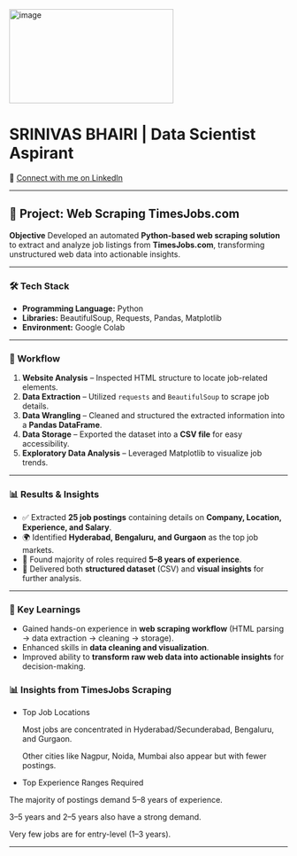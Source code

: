 <img width="297" height="170" alt="image" src="https://github.com/user-attachments/assets/a1b8a8d0-8684-46a9-8536-e39cd9476acd" />


# **SRINIVAS BHAIRI | Data Scientist Aspirant**

🔗 [Connect with me on LinkedIn](https://www.linkedin.com/in/srinivas-bhairi)

---

## 📌 Project: Web Scraping TimesJobs.com

**Objective**
Developed an automated **Python-based web scraping solution** to extract and analyze job listings from **TimesJobs.com**, transforming unstructured web data into actionable insights.

---

### 🛠 Tech Stack

* **Programming Language:** Python
* **Libraries:** BeautifulSoup, Requests, Pandas, Matplotlib
* **Environment:** Google Colab

---

### 🔄 Workflow

1. **Website Analysis** – Inspected HTML structure to locate job-related elements.
2. **Data Extraction** – Utilized `requests` and `BeautifulSoup` to scrape job details.
3. **Data Wrangling** – Cleaned and structured the extracted information into a **Pandas DataFrame**.
4. **Data Storage** – Exported the dataset into a **CSV file** for easy accessibility.
5. **Exploratory Data Analysis** – Leveraged Matplotlib to visualize job trends.

---

### 📊 Results & Insights

* ✅ Extracted **25 job postings** containing details on **Company, Location, Experience, and Salary**.
* 🌍 Identified **Hyderabad, Bengaluru, and Gurgaon** as the top job markets.
* 👔 Found majority of roles required **5–8 years of experience**.
* 📂 Delivered both **structured dataset** (CSV) and **visual insights** for further analysis.

---

### 🚀 Key Learnings

* Gained hands-on experience in **web scraping workflow** (HTML parsing → data extraction → cleaning → storage).
* Enhanced skills in **data cleaning and visualization**.
* Improved ability to **transform raw web data into actionable insights** for decision-making.

### 📊 Insights from TimesJobs Scraping

* Top Job Locations

  Most jobs are concentrated in Hyderabad/Secunderabad, Bengaluru, and Gurgaon.

  Other cities like Nagpur, Noida, Mumbai also appear but with fewer postings.

* Top Experience Ranges Required

 The majority of postings demand 5–8 years of experience.

 3–5 years and 2–5 years also have a strong demand.

 Very few jobs are for entry-level (1–3 years).

---

